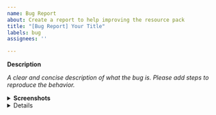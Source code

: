```yaml
---
name: Bug Report
about: Create a report to help improving the resource pack
title: "[Bug Report] Your Title"
labels: bug
assignees: ''

---
```


**Description**

_A clear and concise description of what the bug is.
Please add steps to reproduce the behavior._

<details>
  <summary><b>Screenshots</b></summary>

  _Add screenshots here to describe the problem._
</details>

<details>

**Additional information**

 - Minecraft version: _List_
 - Other packs used: _List_
